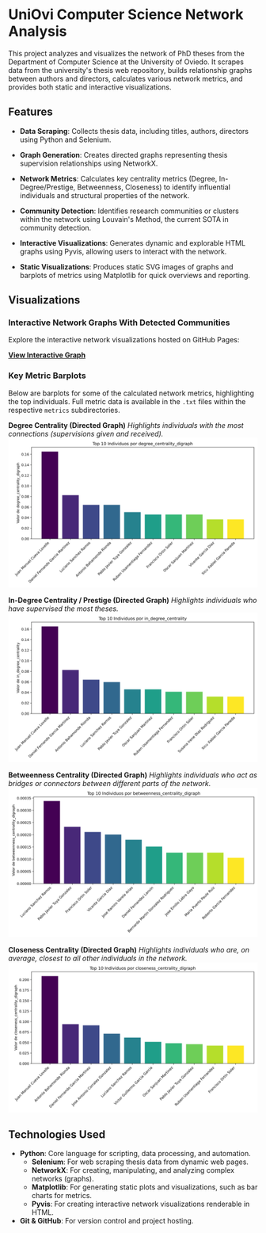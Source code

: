 # UniOvi Computer Science Network Analysis

This project analyzes and visualizes the network of PhD theses from the Department of
Computer Science at the University of Oviedo. It scrapes data from the university's thesis
web repository, builds relationship graphs between authors and directors, calculates various
network metrics, and provides both static and interactive visualizations.

## Features

*   **Data Scraping**: Collects thesis data, including titles, authors, directors
                        using Python and Selenium.

*   **Graph Generation**: Creates directed graphs representing thesis supervision
                        relationships using NetworkX.

*   **Network Metrics**: Calculates key centrality metrics (Degree, In-Degree/Prestige,
                        Betweenness, Closeness) to identify influential individuals and
                        structural properties of the network.

*   **Community Detection**: Identifies research communities or clusters within the network
                        using Louvain's Method, the current SOTA in community detection.

*   **Interactive Visualizations**: Generates dynamic and explorable HTML graphs using
                        Pyvis, allowing users to interact with the network.

*   **Static Visualizations**: Produces static SVG images of graphs and barplots of
                        metrics using Matplotlib for quick overviews and reporting.



## Visualizations

### Interactive Network Graphs With Detected Communities

Explore the interactive network visualizations hosted on GitHub Pages:

**[View Interactive Graph](https://pablomsales.github.io/uniovi-cs-network/)**



### Key Metric Barplots

Below are barplots for some of the calculated network metrics, highlighting the top individuals. Full metric data is available in the `.txt` files within the respective `metrics` subdirectories.

**Degree Centrality (Directed Graph)**
*Highlights individuals with the most connections (supervisions given and received).*
![Degree Centrality Digraph](outputs/interactive/metrics/degree_centrality_digraph_barplot.svg)

**In-Degree Centrality / Prestige (Directed Graph)**
*Highlights individuals who have supervised the most theses.*
![In-Degree Centrality](outputs/interactive/metrics/in_degree_centrality_barplot.svg)

**Betweenness Centrality (Directed Graph)**
*Highlights individuals who act as bridges or connectors between different parts of the network.*
![Betweenness Centrality Digraph](outputs/interactive/metrics/betweenness_centrality_digraph_barplot.svg)

**Closeness Centrality (Directed Graph)**
*Highlights individuals who are, on average, closest to all other individuals in the network.*
![Closeness Centrality Digraph](outputs/interactive/metrics/closeness_centrality_digraph_barplot.svg)


## Technologies Used

*   **Python**: Core language for scripting, data processing, and automation.
    *   **Selenium**: For web scraping thesis data from dynamic web pages.
    *   **NetworkX**: For creating, manipulating, and analyzing complex networks (graphs).
    *   **Matplotlib**: For generating static plots and visualizations, such as bar charts for metrics.
    *   **Pyvis**: For creating interactive network visualizations renderable in HTML.
*   **Git & GitHub**: For version control and project hosting.